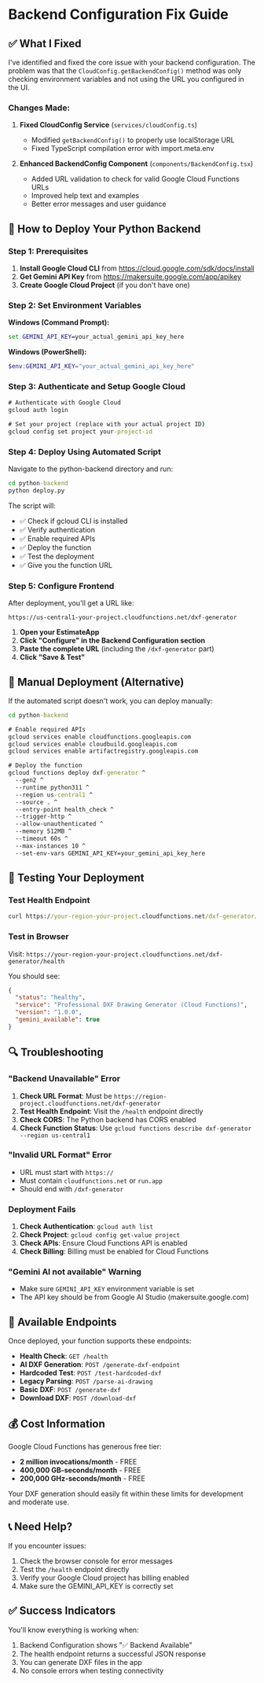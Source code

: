 # Backend Configuration Fix Guide

## ✅ What I Fixed

I've identified and fixed the core issue with your backend configuration. The problem was that the `CloudConfig.getBackendConfig()` method was only checking environment variables and not using the URL you configured in the UI.

### Changes Made:

1. **Fixed CloudConfig Service** (`services/cloudConfig.ts`)
   - Modified `getBackendConfig()` to properly use localStorage URL
   - Fixed TypeScript compilation error with import.meta.env

2. **Enhanced BackendConfig Component** (`components/BackendConfig.tsx`)
   - Added URL validation to check for valid Google Cloud Functions URLs
   - Improved help text and examples
   - Better error messages and user guidance

## 🚀 How to Deploy Your Python Backend

### Step 1: Prerequisites
1. **Install Google Cloud CLI** from https://cloud.google.com/sdk/docs/install
2. **Get Gemini API Key** from https://makersuite.google.com/app/apikey
3. **Create Google Cloud Project** (if you don't have one)

### Step 2: Set Environment Variables

**Windows (Command Prompt):**
```cmd
set GEMINI_API_KEY=your_actual_gemini_api_key_here
```

**Windows (PowerShell):**
```powershell
$env:GEMINI_API_KEY="your_actual_gemini_api_key_here"
```

### Step 3: Authenticate and Setup Google Cloud

```cmd
# Authenticate with Google Cloud
gcloud auth login

# Set your project (replace with your actual project ID)
gcloud config set project your-project-id
```

### Step 4: Deploy Using Automated Script

Navigate to the python-backend directory and run:

```cmd
cd python-backend
python deploy.py
```

The script will:
- ✅ Check if gcloud CLI is installed
- ✅ Verify authentication
- ✅ Enable required APIs
- ✅ Deploy the function
- ✅ Test the deployment
- ✅ Give you the function URL

### Step 5: Configure Frontend

After deployment, you'll get a URL like:
```
https://us-central1-your-project.cloudfunctions.net/dxf-generator
```

1. **Open your EstimateApp**
2. **Click "Configure" in the Backend Configuration section**
3. **Paste the complete URL** (including the `/dxf-generator` part)
4. **Click "Save & Test"**

## 🔧 Manual Deployment (Alternative)

If the automated script doesn't work, you can deploy manually:

```cmd
cd python-backend

# Enable required APIs
gcloud services enable cloudfunctions.googleapis.com
gcloud services enable cloudbuild.googleapis.com
gcloud services enable artifactregistry.googleapis.com

# Deploy the function
gcloud functions deploy dxf-generator ^
  --gen2 ^
  --runtime python311 ^
  --region us-central1 ^
  --source . ^
  --entry-point health_check ^
  --trigger-http ^
  --allow-unauthenticated ^
  --memory 512MB ^
  --timeout 60s ^
  --max-instances 10 ^
  --set-env-vars GEMINI_API_KEY=your_gemini_api_key_here
```

## 🧪 Testing Your Deployment

### Test Health Endpoint
```cmd
curl https://your-region-your-project.cloudfunctions.net/dxf-generator/health
```

### Test in Browser
Visit: `https://your-region-your-project.cloudfunctions.net/dxf-generator/health`

You should see:
```json
{
  "status": "healthy",
  "service": "Professional DXF Drawing Generator (Cloud Functions)",
  "version": "1.0.0",
  "gemini_available": true
}
```

## 🔍 Troubleshooting

### "Backend Unavailable" Error
1. **Check URL Format**: Must be `https://region-project.cloudfunctions.net/dxf-generator`
2. **Test Health Endpoint**: Visit the `/health` endpoint directly
3. **Check CORS**: The Python backend has CORS enabled
4. **Check Function Status**: Use `gcloud functions describe dxf-generator --region us-central1`

### "Invalid URL Format" Error
- URL must start with `https://`
- Must contain `cloudfunctions.net` or `run.app`
- Should end with `/dxf-generator`

### Deployment Fails
1. **Check Authentication**: `gcloud auth list`
2. **Check Project**: `gcloud config get-value project`
3. **Check APIs**: Ensure Cloud Functions API is enabled
4. **Check Billing**: Billing must be enabled for Cloud Functions

### "Gemini AI not available" Warning
- Make sure `GEMINI_API_KEY` environment variable is set
- The API key should be from Google AI Studio (makersuite.google.com)

## 📁 Available Endpoints

Once deployed, your function supports these endpoints:

- **Health Check**: `GET /health`
- **AI DXF Generation**: `POST /generate-dxf-endpoint`
- **Hardcoded Test**: `POST /test-hardcoded-dxf`
- **Legacy Parsing**: `POST /parse-ai-drawing`
- **Basic DXF**: `POST /generate-dxf`
- **Download DXF**: `POST /download-dxf`

## 💰 Cost Information

Google Cloud Functions has generous free tier:
- **2 million invocations/month** - FREE
- **400,000 GB-seconds/month** - FREE
- **200,000 GHz-seconds/month** - FREE

Your DXF generation should easily fit within these limits for development and moderate use.

## 📞 Need Help?

If you encounter issues:
1. Check the browser console for error messages
2. Test the `/health` endpoint directly
3. Verify your Google Cloud project has billing enabled
4. Make sure the GEMINI_API_KEY is correctly set

## ✅ Success Indicators

You'll know everything is working when:
1. Backend Configuration shows "✅ Backend Available"
2. The health endpoint returns a successful JSON response
3. You can generate DXF files in the app
4. No console errors when testing connectivity